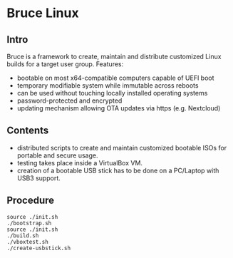 # Bruce Linux

## Intro

Bruce is a framework to create, maintain and distribute customized Linux builds for a target user group.
Features:

* bootable on most x64-compatible computers capable of UEFI boot
* temporary modifiable system while immutable across reboots
* can be used without touching locally installed operating systems
* password-protected and encrypted
* updating mechanism allowing OTA updates via https (e.g. Nextcloud)

## Contents

* distributed scripts to create and maintain customized bootable ISOs for portable and secure usage.
* testing takes place inside a VirtualBox VM.
* creation of a bootable USB stick has to be done on a PC/Laptop with USB3 support.

## Procedure

```
source ./init.sh
./bootstrap.sh
source ./init.sh
./build.sh
./vboxtest.sh
./create-usbstick.sh
```

